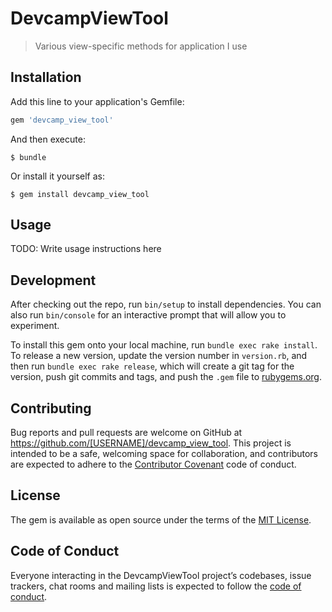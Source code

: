 # DevcampViewTool

> Various view-specific methods for application I use

## Installation

Add this line to your application's Gemfile:

```ruby
gem 'devcamp_view_tool'
```

And then execute:

    $ bundle

Or install it yourself as:

    $ gem install devcamp_view_tool

## Usage

TODO: Write usage instructions here

## Development

After checking out the repo, run `bin/setup` to install dependencies. You can also run `bin/console` for an interactive prompt that will allow you to experiment.

To install this gem onto your local machine, run `bundle exec rake install`. To release a new version, update the version number in `version.rb`, and then run `bundle exec rake release`, which will create a git tag for the version, push git commits and tags, and push the `.gem` file to [rubygems.org](https://rubygems.org).

## Contributing

Bug reports and pull requests are welcome on GitHub at https://github.com/[USERNAME]/devcamp_view_tool. This project is intended to be a safe, welcoming space for collaboration, and contributors are expected to adhere to the [Contributor Covenant](http://contributor-covenant.org) code of conduct.

## License

The gem is available as open source under the terms of the [MIT License](https://opensource.org/licenses/MIT).

## Code of Conduct

Everyone interacting in the DevcampViewTool project’s codebases, issue trackers, chat rooms and mailing lists is expected to follow the [code of conduct](https://github.com/[USERNAME]/devcamp_view_tool/blob/master/CODE_OF_CONDUCT.md).
